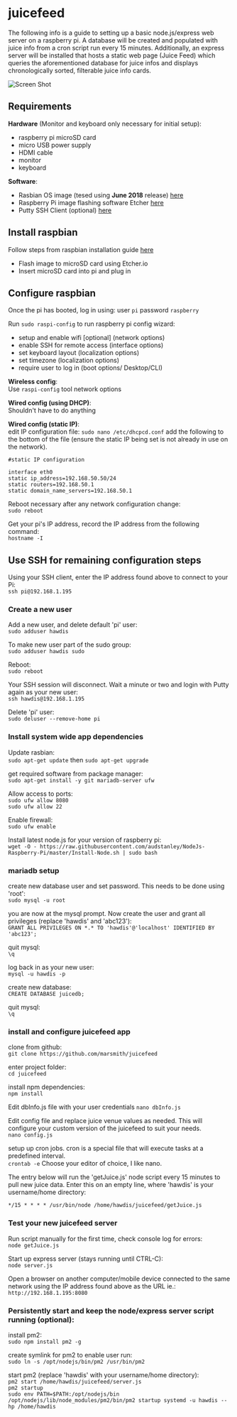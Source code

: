
# juicefeed

The following info is a guide to setting up a basic node.js/express web server on a raspberry pi.  A database will be created and populated with juice info from a cron script run every 15 minutes.  Additionally, an express server will be installed that hosts a static web page (Juice Feed) which queries the aforementioned database for juice infos and displays chronologically sorted, filterable juice info cards.

![Screen Shot](https://image.ibb.co/nqrZOA/Capture.png)

## Requirements

  **Hardware** (Monitor and keyboard only necessary for initial setup):  
  - raspberry pi microSD card  
  - micro USB power supply  
  - HDMI cable  
  - monitor  
  - keyboard  


  **Software**: 
  - Rasbian OS image (tesed using **June 2018** release) [here](https://www.raspberrypi.org/downloads/raspbian/)
  - Raspberry Pi image flashing software Etcher [here](https://etcher.io)
  - Putty SSH Client (optional) [here](https://www.chiark.greenend.org.uk/~sgtatham/putty/latest.html)

## Install raspbian

Follow steps from raspbian installation guide [here](https://www.raspberrypi.org/documentation/installation/installing-images/README.md)

- Flash image to microSD card using Etcher.io
- Insert microSD card into pi and plug in

## Configure raspbian

Once the pi has booted, log in using: user `pi` password `raspberry`

Run `sudo raspi-config` to run raspberry pi config wizard:

- setup and enable wifi [optional] (network options)
- enable SSH for remote access (interface options)
- set keyboard layout (localization options)
- set timezone (localization options)
- require user to log in (boot options/ Desktop/CLI)

**Wireless config**:  
Use `raspi-config` tool network options

**Wired config (using DHCP)**:  
Shouldn't have to do anything

**Wired config (static IP)**:  
edit IP configuration file: `sudo nano /etc/dhcpcd.conf` add the following to the bottom of the file (ensure the static IP being set is not already in use on the network).

```
#static IP configuration 

interface eth0
static ip_address=192.168.50.50/24 
static routers=192.168.50.1 
static domain_name_servers=192.168.50.1
```

Reboot necessary after any network configuration change:  
`sudo reboot` 

Get your pi's IP address, record the IP address from the following command:    
`hostname -I`

## Use SSH for remaining configuration steps

Using your SSH client, enter the IP address found above to connect to your Pi:  
`ssh pi@192.168.1.195`

### Create a new user

Add a new user, and delete default 'pi' user:  
 `sudo adduser hawdis`

To make new user part of the sudo group:  
`sudo adduser hawdis sudo`  

Reboot:  
`sudo reboot`

Your SSH session will disconnect.  Wait a minute or two and login with Putty again as your new user:  
`ssh hawdis@192.168.1.195`

Delete 'pi' user:  
`sudo deluser --remove-home pi`  

### Install system wide app dependencies

Update rasbian:  
`sudo apt-get update` then `sudo apt-get upgrade`

get required software from package manager:  
`sudo apt-get install -y git mariadb-server ufw`

Allow access to ports:  
`sudo ufw allow 8080`  
`sudo ufw allow 22`  

Enable firewall:  
`sudo ufw enable`  

Install latest node.js for your version of raspberry pi:  
`wget -O - https://raw.githubusercontent.com/audstanley/NodeJs-Raspberry-Pi/master/Install-Node.sh | sudo bash`

### mariadb setup
create new database user and set password.  This needs to be done using 'root':   
`sudo mysql -u root`  

you are now at the mysql prompt.  Now create the user and grant all privileges (replace 'hawdis' and 'abc123'):  
```GRANT ALL PRIVILEGES ON *.* TO 'hawdis'@'localhost' IDENTIFIED BY 'abc123';``` 

quit mysql:  
`\q`  

log back in as your new user:  
```mysql -u hawdis -p```  

create new database:  
```CREATE DATABASE juicedb;```  

quit mysql:  
`\q`  

### install and configure juicefeed app 
clone from github:  
`git clone https://github.com/marsmith/juicefeed`

enter project folder:  
`cd juicefeed`   

install npm dependencies:   
`npm install`

Edit dbInfo.js file with your user credentials
`nano dbInfo.js`  

Edit config file and replace juice venue values as needed.  This will configure your custom version of the juicefeed to suit your needs.  
`nano config.js`  

setup up cron jobs.  cron is a special file that will execute tasks at a predefined interval.  
`crontab -e`  Choose your editor of choice, I like nano.

The entry below will run the 'getJuice.js' node script every 15 minutes to pull new juice data.  Enter this on an empty line, where 'hawdis' is your username/home directory:  
```
*/15 * * * * /usr/bin/node /home/hawdis/juicefeed/getJuice.js
```

### Test your new juicefeed server  
Run script manually for the first time, check console log for errors:  
`node getJuice.js`

Start up express server (stays running until CTRL-C):  
`node server.js`

Open a browser on another computer/mobile device connected to the same network using the IP address found above as the URL ie.:
`http://192.168.1.195:8080`

### Persistently start and keep the node/express server script running (optional):
install pm2:  
`sudo npm install pm2 -g`

create symlink for pm2 to enable user run:  
`sudo ln -s /opt/nodejs/bin/pm2 /usr/bin/pm2`

start pm2 (replace 'hawdis' with your username/home directory):  
`pm2 start /home/hawdis/juicefeed/server.js`  
`pm2 startup`  
`sudo env PATH=$PATH:/opt/nodejs/bin /opt/nodejs/lib/node_modules/pm2/bin/pm2 startup systemd -u hawdis --hp /home/hawdis`  
